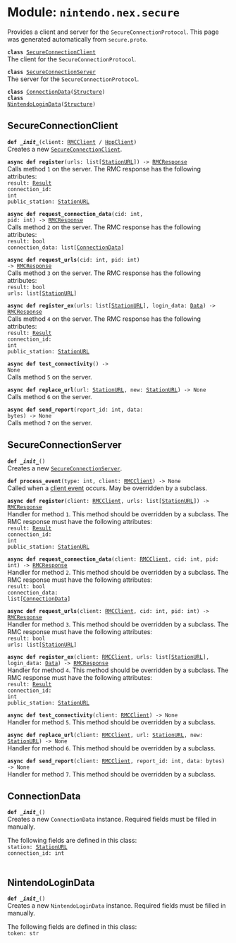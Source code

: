 
# Module: <code>nintendo.nex.secure</code>

Provides a client and server for the `SecureConnectionProtocol`. This page was generated automatically from `secure.proto`.

<code>**class** [SecureConnectionClient](#secureconnectionclient)</code><br>
<span class="docs">The client for the `SecureConnectionProtocol`.</span>

<code>**class** [SecureConnectionServer](#secureconnectionserver)</code><br>
<span class="docs">The server for the `SecureConnectionProtocol`.</span>

<code>**class** [ConnectionData](#connectiondata)([Structure](../common))</code><br>
<code>**class** [NintendoLoginData](#nintendologindata)([Structure](../common))</code><br>

## SecureConnectionClient
<code>**def _\_init__**(client: [RMCClient](../rmc#rmcclient) / [HppClient](../hpp#hppclient))</code><br>
<span class="docs">Creates a new [`SecureConnectionClient`](#secureconnectionclient).</span>

<code>**async def register**(urls: list[[StationURL](../common#stationurl)]) -> [RMCResponse](../common)</code><br>
<span class="docs">Calls method `1` on the server. The RMC response has the following attributes:<br>
<span class="docs">
<code>result: [Result](../common#result)</code><br>
<code>connection_id: int</code><br>
<code>public_station: [StationURL](../common#stationurl)</code><br>
</span>
</span>

<code>**async def request_connection_data**(cid: int, pid: int) -> [RMCResponse](../common)</code><br>
<span class="docs">Calls method `2` on the server. The RMC response has the following attributes:<br>
<span class="docs">
<code>result: bool</code><br>
<code>connection_data: list[[ConnectionData](#connectiondata)]</code><br>
</span>
</span>

<code>**async def request_urls**(cid: int, pid: int) -> [RMCResponse](../common)</code><br>
<span class="docs">Calls method `3` on the server. The RMC response has the following attributes:<br>
<span class="docs">
<code>result: bool</code><br>
<code>urls: list[[StationURL](../common#stationurl)]</code><br>
</span>
</span>

<code>**async def register_ex**(urls: list[[StationURL](../common#stationurl)], login_data: [Data](../common)) -> [RMCResponse](../common)</code><br>
<span class="docs">Calls method `4` on the server. The RMC response has the following attributes:<br>
<span class="docs">
<code>result: [Result](../common#result)</code><br>
<code>connection_id: int</code><br>
<code>public_station: [StationURL](../common#stationurl)</code><br>
</span>
</span>

<code>**async def test_connectivity**() -> None</code><br>
<span class="docs">Calls method `5` on the server.</span>

<code>**async def replace_url**(url: [StationURL](../common#stationurl), new: [StationURL](../common#stationurl)) -> None</code><br>
<span class="docs">Calls method `6` on the server.</span>

<code>**async def send_report**(report_id: int, data: bytes) -> None</code><br>
<span class="docs">Calls method `7` on the server.</span>

## SecureConnectionServer
<code>**def _\_init__**()</code><br>
<span class="docs">Creates a new [`SecureConnectionServer`](#secureconnectionserver).</span>

<code>**def process_event**(type: int, client: [RMCClient](../rmc#rmcclient)) -> None</code><br>
<span class="docs">Called when a [client event](../rmc#rmcevent) occurs. May be overridden by a subclass.</span>

<code>**async def register**(client: [RMCClient](../rmc#rmcclient), urls: list[[StationURL](../common#stationurl)]) -> [RMCResponse](../common)</code><br>
<span class="docs">Handler for method `1`. This method should be overridden by a subclass. The RMC response must have the following attributes:<br>
<span class="docs">
<code>result: [Result](../common#result)</code><br>
<code>connection_id: int</code><br>
<code>public_station: [StationURL](../common#stationurl)</code><br>
</span>
</span>

<code>**async def request_connection_data**(client: [RMCClient](../rmc#rmcclient), cid: int, pid: int) -> [RMCResponse](../common)</code><br>
<span class="docs">Handler for method `2`. This method should be overridden by a subclass. The RMC response must have the following attributes:<br>
<span class="docs">
<code>result: bool</code><br>
<code>connection_data: list[[ConnectionData](#connectiondata)]</code><br>
</span>
</span>

<code>**async def request_urls**(client: [RMCClient](../rmc#rmcclient), cid: int, pid: int) -> [RMCResponse](../common)</code><br>
<span class="docs">Handler for method `3`. This method should be overridden by a subclass. The RMC response must have the following attributes:<br>
<span class="docs">
<code>result: bool</code><br>
<code>urls: list[[StationURL](../common#stationurl)]</code><br>
</span>
</span>

<code>**async def register_ex**(client: [RMCClient](../rmc#rmcclient), urls: list[[StationURL](../common#stationurl)], login_data: [Data](../common)) -> [RMCResponse](../common)</code><br>
<span class="docs">Handler for method `4`. This method should be overridden by a subclass. The RMC response must have the following attributes:<br>
<span class="docs">
<code>result: [Result](../common#result)</code><br>
<code>connection_id: int</code><br>
<code>public_station: [StationURL](../common#stationurl)</code><br>
</span>
</span>

<code>**async def test_connectivity**(client: [RMCClient](../rmc#rmcclient)) -> None</code><br>
<span class="docs">Handler for method `5`. This method should be overridden by a subclass.</span>

<code>**async def replace_url**(client: [RMCClient](../rmc#rmcclient), url: [StationURL](../common#stationurl), new: [StationURL](../common#stationurl)) -> None</code><br>
<span class="docs">Handler for method `6`. This method should be overridden by a subclass.</span>

<code>**async def send_report**(client: [RMCClient](../rmc#rmcclient), report_id: int, data: bytes) -> None</code><br>
<span class="docs">Handler for method `7`. This method should be overridden by a subclass.</span>

## ConnectionData
<code>**def _\_init__**()</code><br>
<span class="docs">Creates a new `ConnectionData` instance. Required fields must be filled in manually.</span>

The following fields are defined in this class:<br>
<span class="docs">
<code>station: [StationURL](../common#stationurl)</code><br>
<code>connection_id: int</code><br>
</span><br>

## NintendoLoginData
<code>**def _\_init__**()</code><br>
<span class="docs">Creates a new `NintendoLoginData` instance. Required fields must be filled in manually.</span>

The following fields are defined in this class:<br>
<span class="docs">
<code>token: str</code><br>
</span><br>

